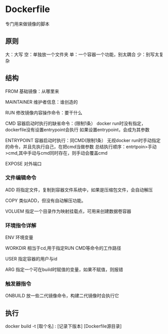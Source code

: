 # Dockerfile

专门用来做镜像的脚本

## 原则

大：大写
空：单独放一个文件夹
单：一个容器一个功能，别太耦合
少：别写太复杂

## 结构

FROM
基础镜像：从哪里来 

MAINTAINER
维护者信息：谁创造的

RUN
修改镜像内容操作命令：要干什么

CMD
容器启动时执行的缺省命令：(限制1条）
docker run时没有指定，dockerfile没有设置entrypoint会执行
如果设置entrypoint，会成为其参数

ENTRYPOINT
容器启动时执行：同CMD(限制1条）
无视docker run时手动指定的命令，并且先执行自己，在把cmd当做参数
 总结执行顺序：entrtpoin>手动>cmd,其中手动与cmd同时存在，则手动会覆盖cmd

EXPOSE
对外端口

### 文件编辑命令

ADD 
将指定文件，复制到容器文件系统中，如果是压缩包文件，会自动解压

COPY
类似ADD，但没有自动解压功能。

VOLUEM
指定一个目录作为映射挂载点，可用来创建数据卷容器

### 环境指令详解

ENV
环境变量

WORKDIR
相当于cd,用于指定RUN CMD等命令的工作路径

USER
指定容器的用户与id

ARG
指定一个可在build时赋值的变量，如果不赋值，则报错


### 触发器指令

ONBUILD
放一些二代镜像命令，构建二代镜像时会执行它 



## 执行

docker build -t [取个名] : [记录下版本] [Dockerfile源目录]

